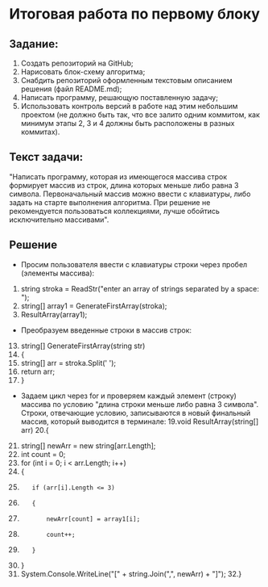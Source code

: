 # Итоговая работа по первому блоку

## Задание:
1. Создать репозиторий на GitHub;
2. Нарисовать блок-схему алгоритма;
3. Снабдить репозиторий оформленным текстовым описанием решения (файл README.md);
4. Написать программу, решающую поставленную задачу;
5. Использовать контроль версий в работе над этим небольшим проектом (не должно быть так, что все залито одним коммитом, как минимум этапы 2, 3 и 4 должны быть расположены в разных коммитах).

## Текст задачи:
"Написать программу, которая из имеющегося массива строк формирует массив из строк, длина которых меньше либо равна 3 символа. Первоначальный массив можно ввести с клавиатуры, либо задать на старте выполнения алгоритма. При решение не рекомендуется пользоваться коллекциями, лучше обойтись исключительно массивами".

## Решение
* Просим пользователя ввести с клавиатуры строки через пробел (элементы массива):
1. string stroka = ReadStr("enter an array of strings separated by a space: ");
2. string[] array1 = GenerateFirstArray(stroka);
3. ResultArray(array1);
* Преобразуем введенные строки в массив строк:
13. string[] GenerateFirstArray(string str) 
14. {
15.    string[] arr = stroka.Split(' ');
16.    return arr;
17. }
* Задаем цикл через for и проверяем каждый элемент (строку) массива по условию "длина строки меньше либо равна 3 символа". Строки, отвечающие условию, записываются в новый финальный массив, который выводится в терминале:
19.void ResultArray(string[] arr) 
20.{
21.    string[] newArr = new string[arr.Length];
22.    int count = 0;
23.    for (int i = 0; i < arr.Length; i++)
24.    {
25.        if (arr[i].Length <= 3)
26.        {
27.            newArr[count] = array1[i];
28.            count++;
29.        }
30.    }
31.    System.Console.WriteLine("[" + string.Join(",", newArr) + "]");
32.}
